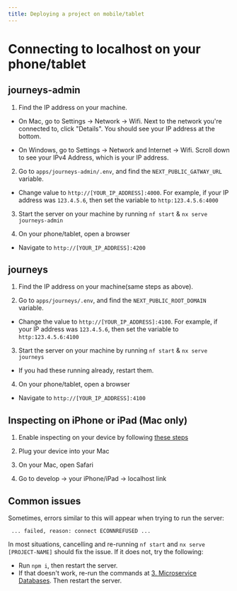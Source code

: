 ```yaml
---
title: Deploying a project on mobile/tablet
---
```


# Connecting to localhost on your phone/tablet

## journeys-admin

1. Find the IP address on your machine.

- On Mac, go to Settings -> Network -> Wifi. Next to the network you're connected to, click "Details". You should see your IP address at the bottom.

- On Windows, go to Settings -> Network and Internet -> Wifi. Scroll down to see your IPv4 Address, which is your IP address.

2. Go to `apps/journeys-admin/.env`, and find the `NEXT_PUBLIC_GATWAY_URL` variable.

- Change value to `http://[YOUR_IP_ADDRESS]:4000`. For example, if your IP address was `123.4.5.6`, then set the variable to `http:123.4.5.6:4000`

3. Start the server on your machine by running `nf start` & `nx serve journeys-admin`

4. On your phone/tablet, open a browser

- Navigate to `http://[YOUR_IP_ADDRESS]:4200`

## journeys

1. Find the IP address on your machine(same steps as above).

2. Go to `apps/journeys/.env`, and find the `NEXT_PUBLIC_ROOT_DOMAIN` variable.

- Change the value to `http://[YOUR_IP_ADDRESS]:4100`. For example, if your IP address was `123.4.5.6`, then set the variable to `http:123.4.5.6:4100`

3. Start the server on your machine by running `nf start` & `nx serve journeys`

- If you had these running already, restart them.

4. On your phone/tablet, open a browser

- Navigate to `http://[YOUR_IP_ADDRESS]:4100`

## Inspecting on iPhone or iPad (Mac only)

1. Enable inspecting on your device by following [these steps](https://developer.apple.com/documentation/safari-developer-tools/inspecting-ios)

2. Plug your device into your Mac

3. On your Mac, open Safari

4. Go to develop -> your iPhone/iPad -> localhost link

## Common issues

Sometimes, errors similar to this will appear when trying to run the server:

` ... failed, reason: connect ECONNREFUSED ...`

In most situations, cancelling and re-running `nf start` and `nx serve [PROJECT-NAME]` should fix the issue. If it does not, try the following:

- Run `npm i`, then restart the server.
- If that doesn't work, re-run the commands at [3. Microservice Databases](../03-microservice-databases.mdx). Then restart the server.
